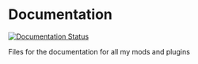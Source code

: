 # Documentation
[![Documentation Status](https://readthedocs.org/projects/untamemadman/badge/?version=latest)](http://untamemadman.readthedocs.io/en/latest/?badge=latest)

Files for the documentation for all my mods and plugins
